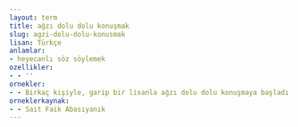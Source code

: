 ```yaml
---
layout: term
title: ağzı dolu dolu konuşmak
slug: agzi-dolu-dolu-konusmak
lisan: Türkçe
anlamlar:
- heyecanlı söz söylemek
ozellikler:
- - ''
ornekler:
- - Birkaç kişiyle, garip bir lisanla ağzı dolu dolu konuşmaya başladı.
orneklerkaynak:
- - Sait Faik Abasıyanık
---
```


